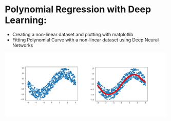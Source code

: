 # Polynomial Regression with Deep Learning:
- Creating a non-linear dataset and plotting with matplotlib
- Fitting Polynomial Curve with a non-linear dataset using Deep Neural Networks

![poly](img/poly_fitting.png)
